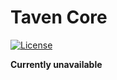 # Taven Core

[![License](https://img.shields.io/badge/license-MIT%2FApache-blue.svg)](https://github.com/bevyengine/bevy#license)

**Currently unavailable**